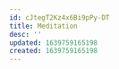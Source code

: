 ```yaml
---
id: cJtegT2Kz4x6Bi9pPy-DT
title: Meditation
desc: ''
updated: 1639759165198
created: 1639759165198
---
```


